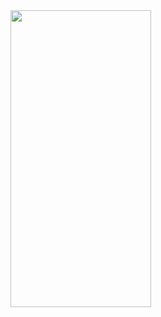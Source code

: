 <img src= "https://github.com/saicharan1312/Artists_SwiftUI/assets/64318744/0be93161-5cbb-43de-ad4d-b4a2754ce93e" width="225" height="475">
